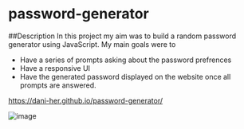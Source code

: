# password-generator
##Description 
In this project my aim was to build a random password generator using JavaScript. My main goals were to
- Have a series of prompts asking about the password prefrences 
- Have a responsive UI 
- Have the generated password displayed on the website once all prompts are answered.  

https://dani-her.github.io/password-generator/ 

![image](https://user-images.githubusercontent.com/118456219/224296747-b9bdcf05-756b-4cac-8534-4282cb113a3b.png)
